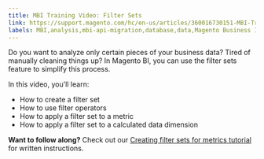 ```yaml
---
title: MBI Training Video: Filter Sets
link: https://support.magento.com/hc/en-us/articles/360016730151-MBI-Training-Video-Filter-Sets
labels: MBI,analysis,mbi-api-migration,database,data,Magento Business Intelligence,how to,reports
---
```


 Do you want to analyze only certain pieces of your business data? Tired of manually cleaning things up? In Magento BI, you can use the filter sets feature to simplify this process.

 In this video, you'll learn:

 
 * How to create a filter set
 * How to use filter operators
 * How to apply a filter set to a metric
 * How to apply a filter set to a calculated data dimension
 
 **Want to follow along?** Check out our [Creating filter sets for metrics tutorial](https://support.magento.com/hc/en-us/articles/360016505492) for written instructions.

